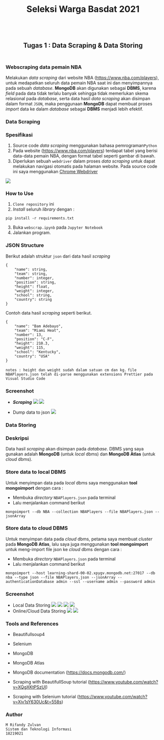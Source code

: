 <h1 align="center">
  <br>
  Seleksi Warga Basdat 2021
  <br>
  <br>
</h1>

<h2 align="center">
  <br>
  Tugas 1 : Data Scraping & Data Storing
  <br>
  <br>
</h2>


### **Webscraping data pemain NBA**
Melakukan *data scraping* dari website NBA (https://www.nba.com/players), untuk medapatkan seluruh data pemain NBA saat ini dan menyimpannya pada sebuah *database*. **MongoDB** akan digunakan sebagai **DBMS**, karena *field* pada data tidak terlalu banyak sehingga tidak memerlukan skema relasional pada *database*, serta data hasil *data scraping* akan disimpan dalam format `JSON`, maka penggunaan **MongoDB** dapat membuat proses *import* data ke dalam *database* sebagai **DBMS** menjadi lebih efektif.  


### Data Scraping
### Spesifikasi
1. Source code *data scraping* menggunakan bahasa pemrograman`Python` 
2. Pada website (https://www.nba.com/players) terdapat tabel yang berisi data-data pemain NBA, dengan format tabel seperti gambar di bawah.
3. Diperlukan sebuah `webdriver` dalam proses *data scraping* untuk dapat melakukan navigasi otomatis pada halaman website. Pada source code ini saya menggunakan [Chrome Webdriver](https://chromedriver.chromium.org/downloads)


![](Data%20Scraping/screenshot/nba_com_players.jpg)

### How to Use
1. `Clone repository` ini
2. *Install* seluruh *library* dengan :

```
pip install -r requirements.txt
```
3. Buka `webscrap.ipynb` pada `Jupyter Notebook`
4. Jalankan program.



### JSON Structure
Berikut adalah struktur `json` dari data hasil *scraping*

```
{
    "name": string,
    "team": string,
    "number": integer,
    "position": string,
    "height": float,
    "weight": integer,
    "school": string,
    "country": string
}

```
Contoh data hasil *scraping* seperti berikut.
```
{
    "name": "Bam Adebayo",
    "team": "Miami Heat",
    "number": 13,
    "position": "C-F",
    "height": 210.3,
    "weight": 115,
    "school": "Kentucky",
    "country": "USA"
}
```

`notes : height dan weight sudah dalam satuan cm dan kg.`
`file NBAPlayers.json telah di-parse menggunakan extensions Prettier pada Visual Studio Code `

### Screenshot
- __*Scraping*__
![](/Data%20Scraping/screenshot/scraping_1.png)
![](/Data%20Scraping/screenshot/scraping_2.png)

- Dump data to json
![](/Data%20Scraping/screenshot/scraping_3.png)

### Data Storing

### Deskripsi
Data hasil *scraping* akan disimpan pada *database*. DBMS yang saya gunakan adalah __MongoDB__ (untuk *local* dbms) dan __MongoDB Atlas__ (untuk *cloud* dbms).



### Store data to local DBMS
Untuk menyimpan data pada *local*  dbms saya menggunakan __tool mongoimport__ dengan cara : 
- Membuka *directory* `NBAPlayers.json` pada terminal
- Lalu menjalankan command berikut
```
mongoimport --db NBA --collection NBAPlayers --file NBAPlayers.json --jsonArray

```
### Store data to cloud DBMS
Untuk menyimpan data pada *cloud* dbms, petama saya membuat *cluster* pada __MongoDB Atlas__, lalu saya juga menggunakan __tool mongoimport__ untuk meng-import file json ke *cloud* dbms dengan cara : 
- Membuka *directory* `NBAPlayers.json` pada terminal
- Lalu menjalankan command berikut
```
mongoimport --host learning-shard-00-02.xpygv.mongodb.net:27017 --db nba --type json --file NBAPlayers.json --jsonArray --authenticationDatabase admin --ssl --username admin --password admin

```


### Screenshot
- Local Data Storing
![](/Data%20Storing/screenshot/storingLocal_1.png)
![](/Data%20Storing/screenshot/storingLocal_2.png)
![](/Data%20Storing/screenshot/storingLocal_3.png)
![](/Data%20Storing/screenshot/storingLocal_4.png)
- Online/Cloud Data Storing
![](/Data%20Storing/screenshot/storingCloud_1.png)
![](/Data%20Storing/screenshot/storingCloud_2.png)


### Tools and References
- Beautifullsoup4
- Selenium
- MongoDB
- MongoDB Atlas

- MongoDB documentation (https://docs.mongodb.com/)
- Scraping with BeautifullSoup tutorial (https://www.youtube.com/watch?v=XQgXKtPSzUI)
- Scraping with Selenium tutorial (https://www.youtube.com/watch?v=Xjv1sY630Uc&t=558s)


### Author
```
M Rifandy Zulvan
Sistem dan Teknologi Informasi
18219021
```

